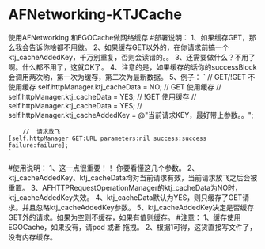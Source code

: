 # AFNetworking-KTJCache
使用AFNetworking 和EGOCache做网络缓存
#部署说明：
    1、如果缓存GET，那么我会告诉你啥都不用做。
    2、如果缓存GET以外的，在你请求前搞一个ktj_cacheAddedKey，千万别重复，否则会读错的。。
    3、还需要做什么？不用了啊。什么都不用了，这就OK了。
    4、注意的是，如果缓存的话你的successBlock会调用两次哟，第一次为缓存，第二次为最新数据。
    5、例子：
    `
        //  GET/!GET     不使用缓存
    self.httpManager.ktj_cacheData = NO;
        //  GET         使用缓存
    //    self.httpManager.ktj_cacheData = YES;
        //  !GET        使用缓存
    //    self.httpManager.ktj_cacheData = YES;
    //    self.httpManager.ktj_cacheAddedKey = @"当前请求KEY，最好带上参数。。";
    
        //  请求放飞
    [self.httpManager GET:URL parameters:nil success:success failure:failure];
    `
#使用说明：
    1、这一点很重要！！
        你要看懂这几个参数。
    2、ktj_cacheAddedKey、ktj_cacheData均对当前请求有效，当前请求放飞之后会被重置。
    3、AFHTTPRequestOperationManager的ktj_cacheData为NO时，ktj_cacheAddedKey失效。
    4、ktj_cacheData默认为YES，则只缓存了GET请求。并且忽略ktj_cacheAddedKey参数。
    5、ktj_cacheAddedKey决定是否缓存GET外的请求。如果为空则不缓存，如果有值则缓存。
#注意：
    1、缓存使用EGOCache，如果没有，请pod 或者 拖拽。
    2、根据1可得，这货直接写文件了，没有内存缓存。
